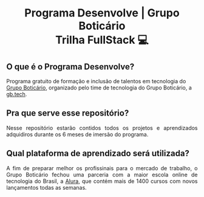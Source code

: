 <h1 align="center">
Programa Desenvolve | Grupo Boticário
<br>
Trilha FullStack 💻
</h1>

## O que é o Programa Desenvolve?

<p>Programa gratuito de formação e inclusão de talentos em tecnologia do <a href="https://desenvolve.grupoboticario.com.br/">Grupo Boticário</a>, organizado pelo time de tecnologia do Grupo Boticário, a <a href="https://medium.com/gbtech">gb.tech</a>.</p>

## Pra que serve esse repositório?

<p align="justify">
  Nesse repositório estarão contidos todos os projetos e aprendizados adquidiros durante os 6 meses de imersão do programa.
</p>


## Qual plataforma de aprendizado será utilizada?

<p align="justify">
  A fim de preparar melhor os profissinais para o mercado de trabalho, o Grupo Boticário fechou uma parceria com a maior escola online de tecnologia do Brasil, a <a href="https://www.alura.com.br/">Alura</a>, que contém mais de 1400 cursos com novos lançamentos todas as semanas.
</p>